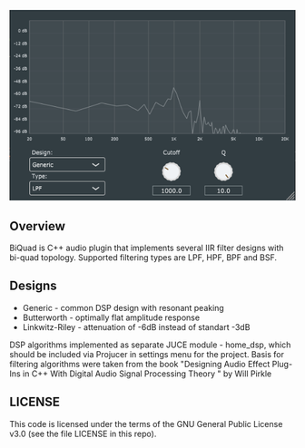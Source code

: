 ![gui](https://github.com/dimoncomon/BiQuad/blob/master/gui.png)

## Overview
BiQuad is C++ audio plugin that implements several IIR filter designs with bi-quad topology.
Supported filtering types are LPF, HPF, BPF and BSF.

## Designs
- Generic	 	- common DSP design with resonant peaking
- Butterworth 	- optimally flat amplitude response
- Linkwitz-Riley - attenuation of -6dB instead of standart -3dB

DSP algorithms implemented as separate JUCE module - home_dsp, which should be included via Projucer in settings menu for the project.
Basis for filtering algorithms were taken from the book "Designing Audio Effect Plug-Ins in C++ With Digital Audio Signal Processing Theory " by Will Pirkle

## LICENSE
This code is licensed under the terms of the GNU General Public License v3.0 (see the file LICENSE in this repo). 
